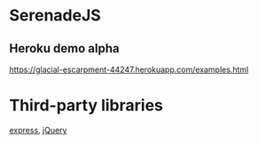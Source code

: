 # SerenadeJS

## Heroku demo alpha
https://glacial-escarpment-44247.herokuapp.com/examples.html

# Third-party libraries
[express](https://www.npmjs.com/package/express), [jQuery](jquery.com)